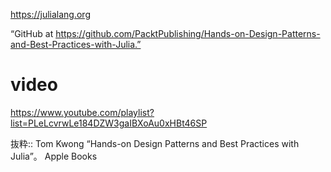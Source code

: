 https://julialang.org

“GitHub at https://github.com/PacktPublishing/Hands-on-Design-Patterns-and-Best-Practices-with-Julia.”

# video
https://www.youtube.com/playlist?list=PLeLcvrwLe184DZW3gaIBXoAu0xHBt46SP

抜粋:: Tom Kwong  “Hands-on Design Patterns and Best Practices with Julia”。 Apple Books  
